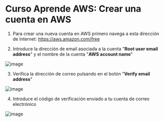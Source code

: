 # Curso Aprende AWS: Crear una cuenta en AWS

1. Para crear una nueva cuenta en AWS primero navega a esta dirección de Internet: https://aws.amazon.com/free

2. Introduce la dirección de email asociada a la cuenta "**Root user email address**" y el nombre de la cuenta "**AWS account name**" 

![image](https://github.com/user-attachments/assets/b236e518-7588-465b-8fbb-53e006c08844)

3. Verifica la dirección de correo pulsando en el botón "**Verify email address**"

![image](https://github.com/user-attachments/assets/1aef9bce-1217-4d32-a2c0-e0b4d6421002)

4. Introduce el código de verificación enviado a tu cuenta de correo electrónico

![image](https://github.com/user-attachments/assets/34613a59-f4be-41a4-9dda-d42a9fd53f6a)


